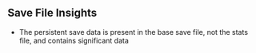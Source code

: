 ## Save File Insights
- The persistent save data is present in the base save file, not the stats file, and contains significant data